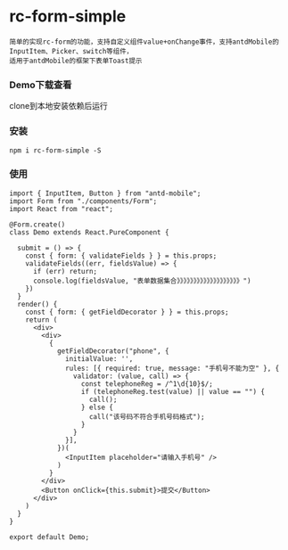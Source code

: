 # rc-form-simple
    简单的实现rc-form的功能，支持自定义组件value+onChange事件，支持antdMobile的InputItem、Picker、switch等组件，
    适用于antdMobile的框架下表单Toast提示
### Demo下载查看
clone到本地安装依赖后运行 
### 安装
    npm i rc-form-simple -S
###  使用
```
import { InputItem, Button } from "antd-mobile";
import Form from "./components/Form";
import React from "react";

@Form.create()
class Demo extends React.PureComponent {

  submit = () => {
    const { form: { validateFields } } = this.props;
    validateFields((err, fieldsValue) => {
      if (err) return;
      console.log(fieldsValue, "表单数据集合》》》》》》》》》》》》》》》》》》》")
    })
  }
  render() {
    const { form: { getFieldDecorator } } = this.props;
    return (
      <div>
        <div>
          {
            getFieldDecorator("phone", {
              initialValue: '',
              rules: [{ required: true, message: "手机号不能为空" }, {
                validator: (value, call) => {
                  const telephoneReg = /^1\d{10}$/;
                  if (telephoneReg.test(value) || value == "") {
                    call();
                  } else {
                    call("该号码不符合手机号码格式");
                  }
                }
              }],
            })(
              <InputItem placeholder="请输入手机号" />             
            )
          }
        </div>
        <Button onClick={this.submit}>提交</Button>
      </div>
    )
  }
}

export default Demo;
```
